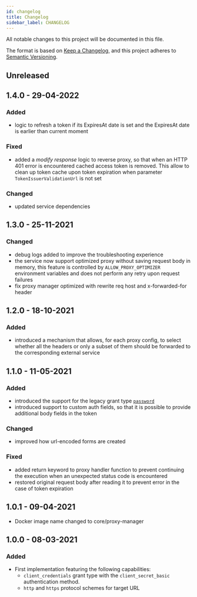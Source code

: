 ```yaml
---
id: changelog
title: Changelog
sidebar_label: CHANGELOG
---
```

All notable changes to this project will be documented in this file.

The format is based on [Keep a Changelog](https://keepachangelog.com/en/1.0.0/),
and this project adheres to [Semantic Versioning](https://semver.org/spec/v2.0.0.html).

## Unreleased

## 1.4.0 - 29-04-2022

### Added

- logic to refresh a token if its ExpiresAt date is set and the ExpiresAt date is earlier than current moment

### Fixed

- added a _modify response_ logic to reverse proxy, so that when an HTTP 401 error is encountered
 cached access token is removed. This allow to clean up token cache upon token expiration
 when parameter `TokenIssuerValidationUrl` is not set

### Changed

- updated service dependencies

## 1.3.0 - 25-11-2021

### Changed

- debug logs added to improve the troubleshooting experience
- the service now support optimized proxy without saving request body in memory, this feature is controlled by `ALLOW_PROXY_OPTIMIZER` environment variables and does not perform any retry upon request failures
- fix proxy manager optimized with rewrite req host and x-forwarded-for header

## 1.2.0 - 18-10-2021

### Added

- introduced a mechanism that allows, for each proxy config, to select whether all the headers
  or only a subset of them should be forwarded to the corresponding external service

## 1.1.0 - 11-05-2021

### Added

- introduced the support for the legacy grant type [`password`](https://oauth.net/2/grant-types/password/)
- introduced support to custom auth fields, so that it is possible
  to provide additional body fields in the token

### Changed

- improved how url-encoded forms are created

### Fixed

- added return keyword to proxy handler function to prevent continuing the execution
  when an unexpected status code is encountered
- restored original request body after reading it to prevent error in the case of
  token expiration

## 1.0.1 - 09-04-2021

- Docker image name changed to core/proxy-manager

## 1.0.0 - 08-03-2021

### Added

- First implementation featuring the following capabilities:
  - `client_credentials` grant type with the `client_secret_basic` authentication method.
  - `http` and `https` protocol schemes for target URL
